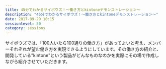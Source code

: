 ```yaml
---
title: 45分でわかるサイボウズ！～働き方とkintoneデモンストレーション～
description: "45分でわかるサイボウズ！～働き方とkintoneデモンストレーション～"
date: 2017-09-29 10:15
sessionlevel: 50
category: sessions
---
```

サイボウズでは、「100人いたら100通りの働き方」があってよいと考え、メンバーそれぞれが望む働き方を実現できるようにしています。その働き方の紹介と、開発している"kintone"という製品がどんなものなのかを実際にその場で作成しながら紹介させていただきます。
